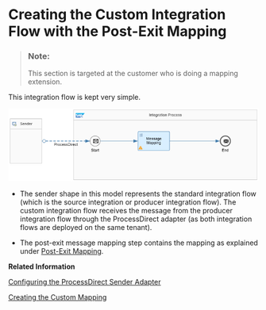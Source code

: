 <!-- loio988e5e3149a045a388d45a5d0027743c -->

# Creating the Custom Integration Flow with the Post-Exit Mapping

> ### Note:  
> This section is targeted at the customer who is doing a mapping extension.

This integration flow is kept very simple.

![](images/CUSTOMINTEGRATIONFLOW_dcb78f1.png)

-   The sender shape in this model represents the standard integration flow \(which is the source integration or producer integration flow\). The custom integration flow receives the message from the producer integration flow through the ProcessDirect adapter \(as both integration flows are deployed on the same tenant\).

-   The post-exit message mapping step contains the mapping as explained under [Post-Exit Mapping](post-exit-mapping-0f17497.md).


**Related Information**  




[Configuring the ProcessDirect Sender Adapter](configuring-the-processdirect-sender-adapter-4787d80.md "")

[Creating the Custom Mapping](creating-the-custom-mapping-4af8ea7.md "")

